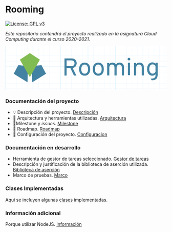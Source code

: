 
# Rooming 

[![License: GPL v3](https://img.shields.io/badge/License-GPLv3-blue.svg)](https://www.gnu.org/licenses/gpl-3.0)

*Este repositorio contendrá el proyecto realizado en la asignatura Cloud Computing durante el curso 2020-2021.* 

![rooming](./docs/img/rooming.png)


### Documentación del proyecto

- :bulb: Descripción del proyecto. [Descripción](https://aguilera4.github.io/Rooming/docs/descripcion_rooming)
- :triangular_ruler: Arquitectura y herramientas utilizadas. [Arquitectura](https://aguilera4.github.io/Rooming/docs/arquitectura)
- :pencil:Milestone y *issues*. [Milestone](https://aguilera4.github.io/Rooming/docs/milestone)
- :wrench: Roadmap. [Roadmap](https://aguilera4.github.io/Rooming/docs/roadmap)
- :hammer: Configuración del proyecto. [Configuracion](https://aguilera4.github.io/Rooming/docs/README)


### Documentación en desarrollo

- Herramienta de gestor de tareas seleccionado. [Gestor de tareas](https://github.com/Aguilera4/Rooming/blob/hito_2/docs/gestor_tareas.md)
- Descripción y justificación de la biblioteca de aserción utilizada. [Biblioteca de aserción](https://github.com/Aguilera4/Rooming/blob/hito_2/docs/descripcion_assert.md)
- Marco de pruebas. [Marco](https://github.com/Aguilera4/Rooming/blob/hito_2/docs/descripcion_tests.md)


### Clases Implementadas

Aqui se incluyen algunas [clases](https://github.com/Aguilera4/Rooming/tree/main/src) implementadas.

### Información adicional

Porque utilizar NodeJS. [Información](https://relevant.software/blog/7-benefits-of-node-js-for-startups/)